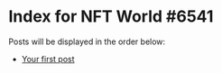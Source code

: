 # Index for NFT World #6541
Posts will be displayed in the order below:

- [Your first post](./001-first.md)

